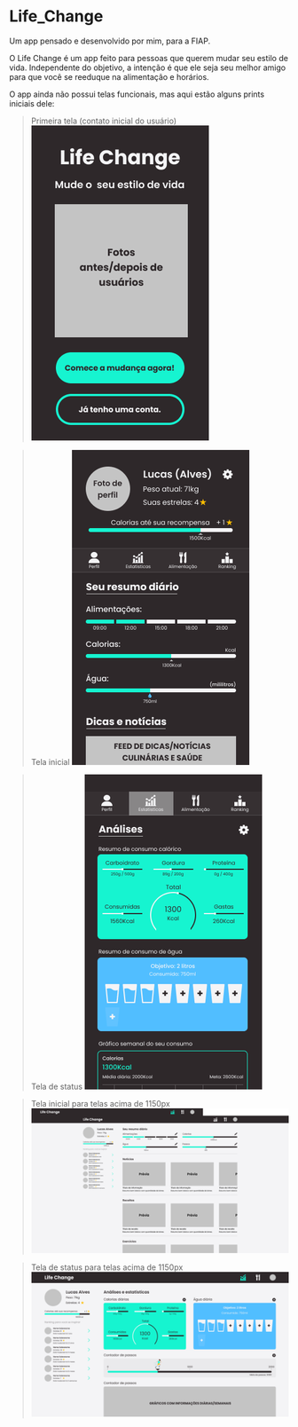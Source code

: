 # Life_Change

Um app pensado e desenvolvido por mim, para a FIAP.

O Life Change é um app feito para pessoas que querem mudar seu estilo de vida. Independente do objetivo, a intenção é que ele seja seu melhor amigo para que você se reeduque na alimentação e horários.

O app ainda não possui telas funcionais, mas aqui estão alguns prints iniciais dele:

> Primeira tela (contato inicial do usuário)
![enter image description here](https://github.com/Lucacks/Life_Change/blob/main/assets/index_first.png?raw=true)

> Tela inicial
![enter image description here](https://github.com/Lucacks/Life_Change/blob/main/assets/index_image.png?raw=true)

> Tela de status
![enter image description here](https://github.com/Lucacks/Life_Change/blob/main/assets/index_stats.png?raw=true)

> Tela inicial para telas acima de 1150px
![enter image description here](https://github.com/Lucacks/Life_Change/blob/main/assets/index_stats_FHD.png?raw=true)


> Tela de status para telas acima de 1150px
![enter image description here](https://github.com/Lucacks/Life_Change/blob/main/assets/index_stats_1150.png?raw=true)
